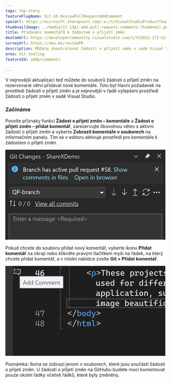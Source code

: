 ```yaml
---
tags: top-story
featureFlagName: Git.UX.ReviewPullRequestAddComment
specUrl: https://microsoft.sharepoint.com/:w:/t/VisualStudioProductTeam/EdF1b2Q6ENlPtBi9sTug6CkBTewteQ9kiMuHpprvsaqmcw?e=Cr8rXF
thumbnailImage: ../media/17.13p1-add-pull-request-comments-thumbnail.png
title: Přidávání komentářů k žádostem o přijetí změn
devComUrl: https://developercommunity.visualstudio.com/t/VS2022-171-Git-Pull-Request-is-gone/1576559
surveyUrl: https://aka.ms/reviewPR
description: Můžete zkontrolovat žádosti o přijetí změn v sadě Visual Studio přidáním nových komentářů do souborů na rezervované větvi.
area: Git tooling
featureId: addprcomments

---
```



V nejnovější aktualizaci teď můžete do souborů žádostí o přijetí změn na rezervované větvi přidávat nové komentáře. Toto byl hlavní požadavek na prostředí žádostí o přijetí změn a je nejnovější v řadě vylepšení prostředí žádostí o přijetí změn v sadě Visual Studio.

### Začínáme

Povolte příznaky funkcí **Žádost o přijetí změn – komentáře** a **Žádost o přijetí změn – přidat komentář**, zarezervujte libovolnou větev s aktivní žádostí o přijetí změn a vyberte **Zobrazit komentáře v souborech** na informačním panelu. Tím se v editoru aktivuje prostředí pro komentáře k žádostem o přijetí změn.

![Zobrazení oznámení o komentářích k žádostem o přijetí změn](../media/17.11p1-view-pull-request-comments-thumbnail.png)

Pokud chcete do souboru přidat nový komentář, vyberte ikonu **Přidat komentář** na okraji nebo klikněte pravým tlačítkem myši na řádek, na který chcete přidat komentář, a v místní nabídce zvolte **Git > Přidat komentář**.

![Ikona komentáře k žádosti o přijetí změn](../media/17.13p1-add-pull-request-comments-thumbnail.png)

Poznámka: Ikona se zobrazí jenom v souborech, které jsou součástí žádosti o přijetí změn. U žádostí o přijetí změn na GitHubu budete moci komentovat pouze okolní řádky včetně řádků, které byly změněny.
